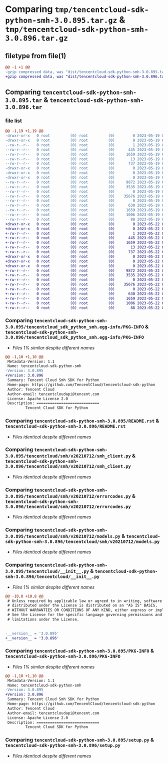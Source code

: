 # Comparing `tmp/tencentcloud-sdk-python-smh-3.0.895.tar.gz` & `tmp/tencentcloud-sdk-python-smh-3.0.896.tar.gz`

## filetype from file(1)

```diff
@@ -1 +1 @@
-gzip compressed data, was "dist/tencentcloud-sdk-python-smh-3.0.895.tar", last modified: Fri May 19 02:58:23 2023, max compression
+gzip compressed data, was "dist/tencentcloud-sdk-python-smh-3.0.896.tar", last modified: Mon May 22 00:30:39 2023, max compression
```

## Comparing `tencentcloud-sdk-python-smh-3.0.895.tar` & `tencentcloud-sdk-python-smh-3.0.896.tar`

### file list

```diff
@@ -1,19 +1,19 @@
-drwxr-xr-x   0 root         (0) root         (0)        0 2023-05-19 02:58:23.000000 tencentcloud-sdk-python-smh-3.0.895/
-drwxr-xr-x   0 root         (0) root         (0)        0 2023-05-19 02:58:23.000000 tencentcloud-sdk-python-smh-3.0.895/tencentcloud_sdk_python_smh.egg-info/
--rw-r--r--   0 root         (0) root         (0)        1 2023-05-19 02:58:23.000000 tencentcloud-sdk-python-smh-3.0.895/tencentcloud_sdk_python_smh.egg-info/dependency_links.txt
--rw-r--r--   0 root         (0) root         (0)      445 2023-05-19 02:58:23.000000 tencentcloud-sdk-python-smh-3.0.895/tencentcloud_sdk_python_smh.egg-info/SOURCES.txt
--rw-r--r--   0 root         (0) root         (0)     1659 2023-05-19 02:58:23.000000 tencentcloud-sdk-python-smh-3.0.895/tencentcloud_sdk_python_smh.egg-info/PKG-INFO
--rw-r--r--   0 root         (0) root         (0)       13 2023-05-19 02:58:23.000000 tencentcloud-sdk-python-smh-3.0.895/tencentcloud_sdk_python_smh.egg-info/top_level.txt
--rw-r--r--   0 root         (0) root         (0)      737 2023-05-19 02:58:23.000000 tencentcloud-sdk-python-smh-3.0.895/README.rst
-drwxr-xr-x   0 root         (0) root         (0)        0 2023-05-19 02:58:23.000000 tencentcloud-sdk-python-smh-3.0.895/tencentcloud/
-drwxr-xr-x   0 root         (0) root         (0)        0 2023-05-19 02:58:23.000000 tencentcloud-sdk-python-smh-3.0.895/tencentcloud/smh/
-drwxr-xr-x   0 root         (0) root         (0)        0 2023-05-19 02:58:23.000000 tencentcloud-sdk-python-smh-3.0.895/tencentcloud/smh/v20210712/
--rw-r--r--   0 root         (0) root         (0)     9872 2023-05-19 02:58:23.000000 tencentcloud-sdk-python-smh-3.0.895/tencentcloud/smh/v20210712/smh_client.py
--rw-r--r--   0 root         (0) root         (0)     3535 2023-05-19 02:58:23.000000 tencentcloud-sdk-python-smh-3.0.895/tencentcloud/smh/v20210712/errorcodes.py
--rw-r--r--   0 root         (0) root         (0)        0 2023-05-19 02:58:23.000000 tencentcloud-sdk-python-smh-3.0.895/tencentcloud/smh/v20210712/__init__.py
--rw-r--r--   0 root         (0) root         (0)    35676 2023-05-19 02:58:23.000000 tencentcloud-sdk-python-smh-3.0.895/tencentcloud/smh/v20210712/models.py
--rw-r--r--   0 root         (0) root         (0)        0 2023-05-19 02:58:23.000000 tencentcloud-sdk-python-smh-3.0.895/tencentcloud/smh/__init__.py
--rw-r--r--   0 root         (0) root         (0)      630 2023-05-19 02:58:23.000000 tencentcloud-sdk-python-smh-3.0.895/tencentcloud/__init__.py
--rw-r--r--   0 root         (0) root         (0)     1659 2023-05-19 02:58:23.000000 tencentcloud-sdk-python-smh-3.0.895/PKG-INFO
--rw-r--r--   0 root         (0) root         (0)     1006 2023-05-19 02:58:23.000000 tencentcloud-sdk-python-smh-3.0.895/setup.py
--rw-r--r--   0 root         (0) root         (0)       88 2023-05-19 02:58:23.000000 tencentcloud-sdk-python-smh-3.0.895/setup.cfg
+drwxr-xr-x   0 root         (0) root         (0)        0 2023-05-22 00:30:39.000000 tencentcloud-sdk-python-smh-3.0.896/
+drwxr-xr-x   0 root         (0) root         (0)        0 2023-05-22 00:30:39.000000 tencentcloud-sdk-python-smh-3.0.896/tencentcloud_sdk_python_smh.egg-info/
+-rw-r--r--   0 root         (0) root         (0)        1 2023-05-22 00:30:39.000000 tencentcloud-sdk-python-smh-3.0.896/tencentcloud_sdk_python_smh.egg-info/dependency_links.txt
+-rw-r--r--   0 root         (0) root         (0)      445 2023-05-22 00:30:39.000000 tencentcloud-sdk-python-smh-3.0.896/tencentcloud_sdk_python_smh.egg-info/SOURCES.txt
+-rw-r--r--   0 root         (0) root         (0)     1659 2023-05-22 00:30:39.000000 tencentcloud-sdk-python-smh-3.0.896/tencentcloud_sdk_python_smh.egg-info/PKG-INFO
+-rw-r--r--   0 root         (0) root         (0)       13 2023-05-22 00:30:39.000000 tencentcloud-sdk-python-smh-3.0.896/tencentcloud_sdk_python_smh.egg-info/top_level.txt
+-rw-r--r--   0 root         (0) root         (0)      737 2023-05-22 00:30:39.000000 tencentcloud-sdk-python-smh-3.0.896/README.rst
+drwxr-xr-x   0 root         (0) root         (0)        0 2023-05-22 00:30:39.000000 tencentcloud-sdk-python-smh-3.0.896/tencentcloud/
+drwxr-xr-x   0 root         (0) root         (0)        0 2023-05-22 00:30:39.000000 tencentcloud-sdk-python-smh-3.0.896/tencentcloud/smh/
+drwxr-xr-x   0 root         (0) root         (0)        0 2023-05-22 00:30:39.000000 tencentcloud-sdk-python-smh-3.0.896/tencentcloud/smh/v20210712/
+-rw-r--r--   0 root         (0) root         (0)     9872 2023-05-22 00:30:39.000000 tencentcloud-sdk-python-smh-3.0.896/tencentcloud/smh/v20210712/smh_client.py
+-rw-r--r--   0 root         (0) root         (0)     3535 2023-05-22 00:30:39.000000 tencentcloud-sdk-python-smh-3.0.896/tencentcloud/smh/v20210712/errorcodes.py
+-rw-r--r--   0 root         (0) root         (0)        0 2023-05-22 00:30:39.000000 tencentcloud-sdk-python-smh-3.0.896/tencentcloud/smh/v20210712/__init__.py
+-rw-r--r--   0 root         (0) root         (0)    35676 2023-05-22 00:30:39.000000 tencentcloud-sdk-python-smh-3.0.896/tencentcloud/smh/v20210712/models.py
+-rw-r--r--   0 root         (0) root         (0)        0 2023-05-22 00:30:39.000000 tencentcloud-sdk-python-smh-3.0.896/tencentcloud/smh/__init__.py
+-rw-r--r--   0 root         (0) root         (0)      630 2023-05-22 00:30:39.000000 tencentcloud-sdk-python-smh-3.0.896/tencentcloud/__init__.py
+-rw-r--r--   0 root         (0) root         (0)     1659 2023-05-22 00:30:39.000000 tencentcloud-sdk-python-smh-3.0.896/PKG-INFO
+-rw-r--r--   0 root         (0) root         (0)     1006 2023-05-22 00:30:39.000000 tencentcloud-sdk-python-smh-3.0.896/setup.py
+-rw-r--r--   0 root         (0) root         (0)       88 2023-05-22 00:30:39.000000 tencentcloud-sdk-python-smh-3.0.896/setup.cfg
```

### Comparing `tencentcloud-sdk-python-smh-3.0.895/tencentcloud_sdk_python_smh.egg-info/PKG-INFO` & `tencentcloud-sdk-python-smh-3.0.896/tencentcloud_sdk_python_smh.egg-info/PKG-INFO`

 * *Files 1% similar despite different names*

```diff
@@ -1,10 +1,10 @@
 Metadata-Version: 1.1
 Name: tencentcloud-sdk-python-smh
-Version: 3.0.895
+Version: 3.0.896
 Summary: Tencent Cloud Smh SDK for Python
 Home-page: https://github.com/TencentCloud/tencentcloud-sdk-python
 Author: Tencent Cloud
 Author-email: tencentcloudapi@tencent.com
 License: Apache License 2.0
 Description: ============================
         Tencent Cloud SDK for Python
```

### Comparing `tencentcloud-sdk-python-smh-3.0.895/README.rst` & `tencentcloud-sdk-python-smh-3.0.896/README.rst`

 * *Files identical despite different names*

### Comparing `tencentcloud-sdk-python-smh-3.0.895/tencentcloud/smh/v20210712/smh_client.py` & `tencentcloud-sdk-python-smh-3.0.896/tencentcloud/smh/v20210712/smh_client.py`

 * *Files identical despite different names*

### Comparing `tencentcloud-sdk-python-smh-3.0.895/tencentcloud/smh/v20210712/errorcodes.py` & `tencentcloud-sdk-python-smh-3.0.896/tencentcloud/smh/v20210712/errorcodes.py`

 * *Files identical despite different names*

### Comparing `tencentcloud-sdk-python-smh-3.0.895/tencentcloud/smh/v20210712/models.py` & `tencentcloud-sdk-python-smh-3.0.896/tencentcloud/smh/v20210712/models.py`

 * *Files identical despite different names*

### Comparing `tencentcloud-sdk-python-smh-3.0.895/tencentcloud/__init__.py` & `tencentcloud-sdk-python-smh-3.0.896/tencentcloud/__init__.py`

 * *Files 1% similar despite different names*

```diff
@@ -10,8 +10,8 @@
 # Unless required by applicable law or agreed to in writing, software
 # distributed under the License is distributed on an "AS IS" BASIS,
 # WITHOUT WARRANTIES OR CONDITIONS OF ANY KIND, either express or implied.
 # See the License for the specific language governing permissions and
 # limitations under the License.
 
 
-__version__ = '3.0.895'
+__version__ = '3.0.896'
```

### Comparing `tencentcloud-sdk-python-smh-3.0.895/PKG-INFO` & `tencentcloud-sdk-python-smh-3.0.896/PKG-INFO`

 * *Files 1% similar despite different names*

```diff
@@ -1,10 +1,10 @@
 Metadata-Version: 1.1
 Name: tencentcloud-sdk-python-smh
-Version: 3.0.895
+Version: 3.0.896
 Summary: Tencent Cloud Smh SDK for Python
 Home-page: https://github.com/TencentCloud/tencentcloud-sdk-python
 Author: Tencent Cloud
 Author-email: tencentcloudapi@tencent.com
 License: Apache License 2.0
 Description: ============================
         Tencent Cloud SDK for Python
```

### Comparing `tencentcloud-sdk-python-smh-3.0.895/setup.py` & `tencentcloud-sdk-python-smh-3.0.896/setup.py`

 * *Files identical despite different names*

